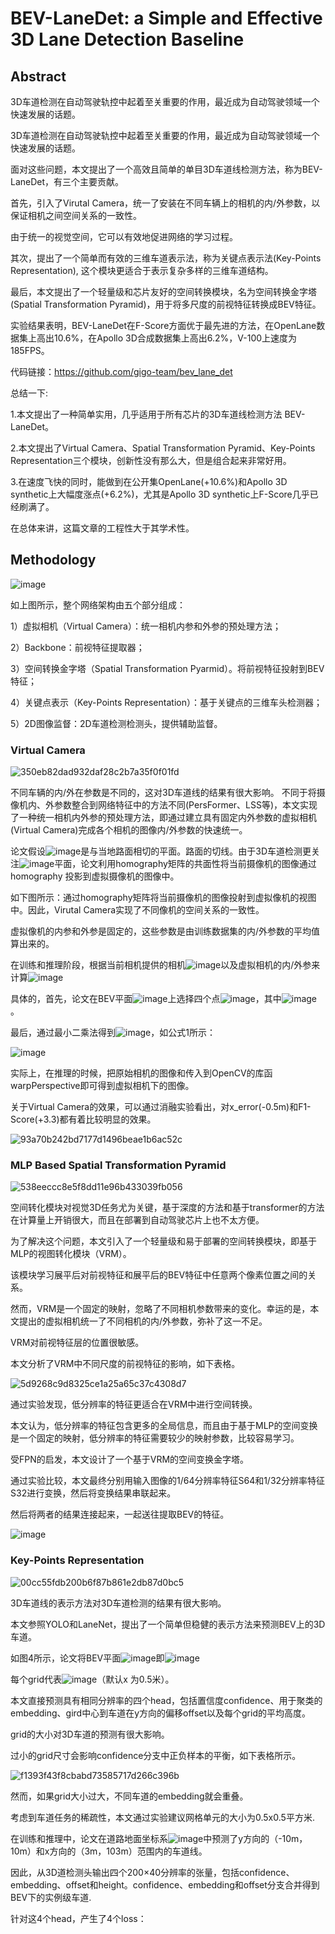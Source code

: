 # BEV-LaneDet: a Simple and Effective 3D Lane Detection Baseline
## Abstract
3D车道检测在自动驾驶轨控中起着至关重要的作用，最近成为自动驾驶领域一个快速发展的话题。

3D车道检测在自动驾驶轨控中起着至关重要的作用，最近成为自动驾驶领域一个快速发展的话题。

面对这些问题，本文提出了一个高效且简单的单目3D车道线检测方法，称为BEV-LaneDet，有三个主要贡献。

首先，引入了Virutal Camera，统一了安装在不同车辆上的相机的内/外参数，以保证相机之间空间关系的一致性。

由于统一的视觉空间，它可以有效地促进网络的学习过程。

其次，提出了一个简单而有效的三维车道表示法，称为关键点表示法(Key-Points Representation), 这个模块更适合于表示复杂多样的三维车道结构。

最后，本文提出了一个轻量级和芯片友好的空间转换模块，名为空间转换金字塔(Spatial Transformation Pyramid)，用于将多尺度的前视特征转换成BEV特征。

实验结果表明，BEV-LaneDet在F-Score方面优于最先进的方法，在OpenLane数据集上高出10.6%，在Apollo 3D合成数据集上高出6.2%，V-100上速度为185FPS。

代码链接：https://github.com/gigo-team/bev_lane_det

总结一下:

1.本文提出了一种简单实用，几乎适用于所有芯片的3D车道线检测方法 BEV-LaneDet。

2.本文提出了Virtual Camera、Spatial Transformation Pyramid、Key-Points Representation三个模块，创新性没有那么大，但是组合起来非常好用。

3.在速度飞快的同时，能做到在公开集OpenLane(+10.6%)和Apollo 3D synthetic上大幅度涨点(+6.2%)，尤其是Apollo 3D synthetic上F-Score几乎已经刷满了。

在总体来讲，这篇文章的工程性大于其学术性。

## Methodology
![image](https://user-images.githubusercontent.com/48575896/227884686-9680d098-0845-4a69-9e9f-463d049624e2.png)

如上图所示，整个网络架构由五个部分组成：

1）虚拟相机（Virtual Camera）：统一相机内参和外参的预处理方法；

2）Backbone：前视特征提取器；

3）空间转换金字塔（Spatial Transformation Pyarmid）。将前视特征投射到BEV特征；

4）关键点表示（Key-Points Representation）：基于关键点的三维车头检测器；

5）2D图像监督：2D车道检测检测头，提供辅助监督。

### Virtual Camera
![350eb82dad932daf28c2b7a35f0f01fd](https://user-images.githubusercontent.com/48575896/227886068-66f357f8-7205-45f4-a55c-b089b3d9a485.png)

不同车辆的内/外在参数是不同的，这对3D车道线的结果有很大影响。
不同于将摄像机内、外参数整合到网络特征中的方法不同(PersFormer、LSS等)，本文实现了一种统一相机内外参的预处理方法，即通过建立具有固定内外参数的虚拟相机(Virtual Camera)完成各个相机的图像内/外参数的快速统一。

论文假设![image](https://user-images.githubusercontent.com/48575896/227887048-6fbc7aa5-efb2-4091-8299-146de64c6afc.png)是与当地路面相切的平面。路面的切线。由于3D车道检测更关注![image](https://user-images.githubusercontent.com/48575896/227887071-39d221b8-b45c-4d3c-be36-843a41022116.png)平面，论文利用homography矩阵的共面性将当前摄像机的图像通过homography 投影到虚拟摄像机的图像中。

如下图所示：通过homography矩阵将当前摄像机的图像投射到虚拟像机的视图中。因此，Virutal Camera实现了不同像机的空间关系的一致性。

虚拟像机的内参和外参是固定的，这些参数是由训练数据集的内/外参数的平均值算出来的。

在训练和推理阶段，根据当前相机提供的相机![image](https://user-images.githubusercontent.com/48575896/227889503-bb9f7481-8271-438e-abd0-e824a6b00a62.png)以及虚拟相机的内/外参来计算![image](https://user-images.githubusercontent.com/48575896/227889447-97487d23-3373-4d90-bc7e-a069b9d492d2.png)

具体的，首先，论文在BEV平面![image](https://user-images.githubusercontent.com/48575896/227889606-12972ccf-64bd-4b27-b3bb-c2ab1fd8d823.png)上选择四个点![image](https://user-images.githubusercontent.com/48575896/227889647-f5fe1026-3101-454a-9117-9169c9b6666b.png)，其中![image](https://user-images.githubusercontent.com/48575896/227889719-855dd700-4176-4205-8285-681ea845d370.png)。

最后，通过最小二乘法得到![image](https://user-images.githubusercontent.com/48575896/227889840-1fd1b6ff-85c3-485a-9ed4-a4b831d837e3.png)，如公式1所示：

![image](https://user-images.githubusercontent.com/48575896/227889881-b87edec2-f84a-407a-b65c-c407146aa4e1.png)

实际上，在推理的时候，把原始相机的图像和传入到OpenCV的库函warpPerspective即可得到虚拟相机下的图像。

关于Virtual Camera的效果，可以通过消融实验看出，对x_error(-0.5m)和F1-Score(+3.3)都有着比较明显的效果。

![93a70b242bd7177d1496beae1b6ac52c](https://user-images.githubusercontent.com/48575896/227891841-49c46b55-8b2c-4067-aac5-6622411927a2.png)

### MLP Based Spatial Transformation Pyramid
![538eeccc8e5f8dd11e96b433039fb056](https://user-images.githubusercontent.com/48575896/227902202-8d74c23f-a59a-411e-be31-4d641ad24d0b.png)

空间转化模块对视觉3D任务尤为关键，基于深度的方法和基于transformer的方法在计算量上开销很大，而且在部署到自动驾驶芯片上也不太方便。

为了解决这个问题，本文引入了一个轻量级和易于部署的空间转换模块，即基于MLP的视图转化模块（VRM）。

该模块学习展平后对前视特征和展平后的BEV特征中任意两个像素位置之间的关系。

然而，VRM是一个固定的映射，忽略了不同相机参数带来的变化。幸运的是，本文提出的虚拟相机统一了不同相机的内/外参数，弥补了这一不足。

VRM对前视特征层的位置很敏感。

本文分析了VRM中不同尺度的前视特征的影响，如下表格。

![5d9268c9d8325ce1a25a65c37c4308d7](https://user-images.githubusercontent.com/48575896/227904060-12f2c25a-366d-4938-b3c2-5a8306ebffc8.png)

通过实验发现，低分辨率的特征更适合在VRM中进行空间转换。

本文认为，低分辨率的特征包含更多的全局信息，而且由于基于MLP的空间变换是一个固定的映射，低分辨率的特征需要较少的映射参数，比较容易学习。

受FPN的启发，本文设计了一个基于VRM的空间变换金字塔。

通过实验比较，本文最终分别用输入图像的1/64分辨率特征S64和1/32分辨率特征S32进行变换，然后将变换结果串联起来。

然后将两者的结果连接起来，一起送往提取BEV的特征。

![image](https://user-images.githubusercontent.com/48575896/227905800-1e59545a-a560-4b7d-8f0e-0b2761fd763b.png)

### Key-Points Representation

![00cc55fdb200b6f87b861e2db87d0bc5](https://user-images.githubusercontent.com/48575896/227906508-54a4ca38-0dac-4084-8d25-b7f9fe8504c0.png)

3D车道线的表示方法对3D车道检测的结果有很大影响。

本文参照YOLO和LaneNet，提出了一个简单但稳健的表示方法来预测BEV上的3D车道。

如图4所示，论文将BEV平面![image](https://user-images.githubusercontent.com/48575896/227907422-5986f84c-2beb-4d26-aa6c-6dae7a289c78.png)即![image](https://user-images.githubusercontent.com/48575896/227907521-477e22ce-b37e-49a1-9c23-3d5c3f06b653.png)

每个grid代表![image](https://user-images.githubusercontent.com/48575896/227907632-5e7d9ba4-67a9-4c05-894a-0f66295a0561.png)（默认x 为0.5米）。

本文直接预测具有相同分辨率的四个head，包括置信度confidence、用于聚类的embedding、gird中心到车道在y方向的偏移offset以及每个grid的平均高度。

grid的大小对3D车道的预测有很大影响。

过小的grid尺寸会影响confidence分支中正负样本的平衡，如下表格所示。

![f1393f43f8cbabd73585717d266c396b](https://user-images.githubusercontent.com/48575896/227907913-33a4e460-720e-4f3c-9c6a-eb49315d36ca.png)

然而，如果grid大小过大，不同车道的embedding就会重叠。

考虑到车道任务的稀疏性，本文通过实验建议网格单元的大小为0.5x0.5平方米.

在训练和推理中，论文在道路地面坐标系![image](https://user-images.githubusercontent.com/48575896/227909373-64e97b05-17f6-41e9-853a-4273cd8b8786.png)中预测了y方向的（-10m，10m）和x方向的（3m，103m）范围内的车道线。

因此，从3D道检测头输出四个200×40分辨率的张量，包括confidence、embedding、offset和height。confidence、embedding和offset分支合并得到BEV下的实例级车道.

针对这4个head，产生了4个loss：
